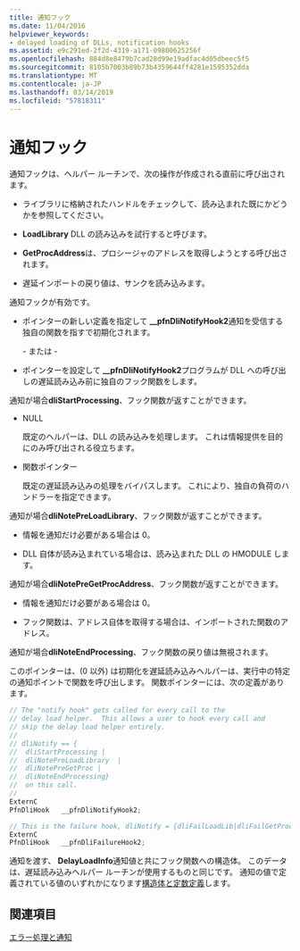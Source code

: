 ```yaml
---
title: 通知フック
ms.date: 11/04/2016
helpviewer_keywords:
- delayed loading of DLLs, notification hooks
ms.assetid: e9c291ed-2f2d-4319-a171-09800625256f
ms.openlocfilehash: 884d8e8479b7cad28d99e19adfac4d05dbeec5f5
ms.sourcegitcommit: 8105b7003b89b73b4359644ff4281e1595352dda
ms.translationtype: MT
ms.contentlocale: ja-JP
ms.lasthandoff: 03/14/2019
ms.locfileid: "57818311"
---
```

# <a name="notification-hooks"></a>通知フック

通知フックは、ヘルパー ルーチンで、次の操作が作成される直前に呼び出されます。

- ライブラリに格納されたハンドルをチェックして、読み込まれた既にかどうかを参照してください。

- **LoadLibrary** DLL の読み込みを試行すると呼びます。

- **GetProcAddress**は、プロシージャのアドレスを取得しようとする呼び出されます。

- 遅延インポートの戻り値は、サンクを読み込みます。

通知フックが有効です。

- ポインターの新しい定義を指定して **__pfnDliNotifyHook2**通知を受信する独自の関数を指すで初期化されます。

   \- または -

- ポインターを設定して **__pfnDliNotifyHook2**プログラムが DLL への呼び出しの遅延読み込み前に独自のフック関数をします。

通知が場合**dliStartProcessing**、フック関数が返すことができます。

- NULL

   既定のヘルパーは、DLL の読み込みを処理します。 これは情報提供を目的にのみ呼び出される役立ちます。

- 関数ポインター

   既定の遅延読み込みの処理をバイパスします。 これにより、独自の負荷のハンドラーを指定できます。

通知が場合**dliNotePreLoadLibrary**、フック関数が返すことができます。

- 情報を通知だけ必要がある場合は 0。

- DLL 自体が読み込まれている場合は、読み込まれた DLL の HMODULE します。

通知が場合**dliNotePreGetProcAddress**、フック関数が返すことができます。

- 情報を通知だけ必要がある場合は 0。

- フック関数は、アドレス自体を取得する場合は、インポートされた関数のアドレス。

通知が場合**dliNoteEndProcessing**、フック関数の戻り値は無視されます。

このポインターは、(0 以外) は初期化を遅延読み込みヘルパーは、実行中の特定の通知ポイントで関数を呼び出します。 関数ポインターには、次の定義があります。

```C
// The "notify hook" gets called for every call to the
// delay load helper.  This allows a user to hook every call and
// skip the delay load helper entirely.
//
// dliNotify == {
//  dliStartProcessing |
//  dliNotePreLoadLibrary  |
//  dliNotePreGetProc |
//  dliNoteEndProcessing}
//  on this call.
//
ExternC
PfnDliHook   __pfnDliNotifyHook2;

// This is the failure hook, dliNotify = {dliFailLoadLib|dliFailGetProc}
ExternC
PfnDliHook   __pfnDliFailureHook2;
```

通知を渡す、 **DelayLoadInfo**通知値と共にフック関数への構造体。 このデータは、遅延読み込みヘルパー ルーチンが使用するものと同じです。 通知の値で定義されている値のいずれかになります[構造体と定数定義](structure-and-constant-definitions.md)します。

## <a name="see-also"></a>関連項目

[エラー処理と通知](error-handling-and-notification.md)
